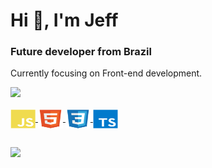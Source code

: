 <h1 >Hi 👋, I'm Jeff</h1>
<h3 >Future developer from Brazil</h3>
<p> Currently focusing on Front-end development.</p>

<div>
  <a href="https://github.com/Jeferson0Silva">
  <img height="180em" src="https://github-readme-stats-sigma-five.vercel.app/api?username=Jeferson0Silva&show_icons=true&theme=dark&include_all_commits=true&count_private=true"/>
</div>
  <div style="display: inline_block"><br>
  <img align="center" alt="Jeff-Js" height="30" width="40" src="https://raw.githubusercontent.com/devicons/devicon/master/icons/javascript/javascript-plain.svg">
  <img align="center" alt="Jeff-HTML" height="30" width="40" src="https://raw.githubusercontent.com/devicons/devicon/master/icons/html5/html5-original.svg">
  <img align="center" alt="Jeff-CSS" height="30" width="40" src="https://raw.githubusercontent.com/devicons/devicon/master/icons/css3/css3-original.svg">
  <img align="center" alt="Jeff-CSS" height="30" width="40" src="https://raw.githubusercontent.com/devicons/devicon/master/icons/typescript/typescript-original.svg"
</div>

##

<div>
  <a href = "mailto:jefersonsas12@gmail.com"><img src="https://img.shields.io/badge/-Gmail-%23333?style=for-the-badge&logo=gmail&logoColor=white" target="_blank"></a>
</div>
